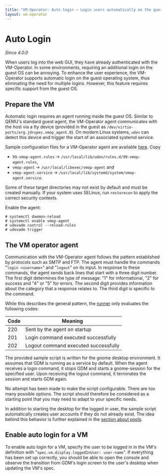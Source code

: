 ```yaml
---
title: "VM-Operator: Auto login — Login users automatically on the guest"
layout: vm-operator
---
```


# Auto Login

*Since 4.0.0*

When users log into the web GUI, they have already authenticated with the
VM-Operator. In some environments, requiring an additional login on the
guest OS can be annoying. To enhance the user experience, the VM-Operator
supports automatic login on the guest operating system, thus eliminating
the need for multiple logins. However, this feature requires specific
support from the guest OS.

## Prepare the VM

Automatic login requires an agent running inside the guest OS. Similar
to QEMU's standard guest agent, the VM-Operator agent communicates with
the host via a tty device (provided in the guest as 
`/dev/virtio-ports/org.jdrupes.vmop_agent.0`). On modern Linux systems, `udev` can
detect this device and trigger the start of an associated systemd service.

Sample configuration files for a VM-Operator agent are available
[here](https://github.com/mnlipp/VM-Operator/tree/main/dev-example/vmop-agent).
Copy

  * `99-vmop-agent.rules` → `/usr/local/lib/udev/rules.d/99-vmop-agent.rules`,
  * `vmop-agent` → `/usr/local/libexec/vmop-agent` and
  * `vmop-agent.service` → `/usr/local/lib/systemd/system/vmop-agent.service`.

Some of these target directories may not exist by default and must be
created manually. If your system uses SELinux, run `restorecon` to apply
the correct security contexts.

Enable the agent:

```console
# systemctl daemon-reload
# systemctl enable vmop-agent
# udevadm control --reload-rules
# udevadm trigger
 ```

## The VM operator agent

Communication with the VM-Operator agent follows the pattern established by
protocols such as SMTP and FTP. The agent must handle the commands
"`login <username>`" and "`logout`" on its input. In response to
these commands, the agent sends back lines that start with a three
digit number. The first digit determines the type of message: "1" for
informational, "2" for success and "4" or "5" for errors. The second
digit provides information about the category that a response relates
to. The third digit is specific to the command.

While this describes the general pattern, the [runner](runner.html)
only evaluates the following codes:

| Code | Meaning |
| ---- | ------- |
| 220  | Sent by the agent on startup |
| 201  | Login command executed successfully |
| 202  | Logout command executed successfully |

The provided sample script is written for the gnome desktop environment.
It assumes that GDM is running as a service by default. When the agent
receives a login command, it stops GDM and starts a gnome-session for
the specified user. Upon receiving the logout command, it terminates
the session and starts GDM again.

No attempt has been made to make the script configurable. There are too
many possible options. The script should therefore be considered as a
starting point that you may need to adapt to your specific needs.

In addition to starting the desktop for the logged in user, the sample
script automatically creates user accounts if they do not already exist.
The idea behind this behavior is further explained in the
[section about pools](pools.html#vm-pools).

## Enable auto login for a VM

To enable auto login for a VM, specify the user to be logged in in the VM's
definition with "`spec.vm.display.loggedInUser: user-name`". If everything has been
set up correctly, you should be able to open the console and observe the
transition from GDM's login screen to the user's desktop when updating the
VM's spec.
